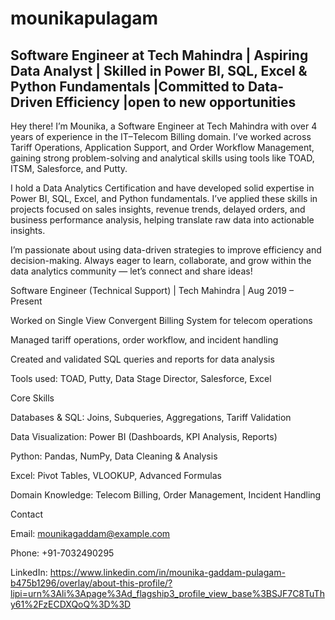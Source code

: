 # mounikapulagam
## Software Engineer at Tech Mahindra | Aspiring Data Analyst | Skilled in Power BI, SQL, Excel &amp; Python Fundamentals |Committed to Data-Driven Efficiency |open to new opportunities
Hey there! I’m Mounika, a Software Engineer at Tech Mahindra with over 4 years of experience in the IT–Telecom Billing domain. I’ve worked across Tariff Operations, Application Support, and Order Workflow Management, gaining strong problem-solving and analytical skills using tools like TOAD, ITSM, Salesforce, and Putty.

I hold a Data Analytics Certification and have developed solid expertise in Power BI, SQL, Excel, and Python fundamentals. I’ve applied these skills in projects focused on sales insights, revenue trends, delayed orders, and business performance analysis, helping translate raw data into actionable insights.

I’m passionate about using data-driven strategies to improve efficiency and decision-making. Always eager to learn, collaborate, and grow within the data analytics community — let’s connect and share ideas!

Software Engineer (Technical Support) | Tech Mahindra | Aug 2019 – Present

Worked on Single View Convergent Billing System for telecom operations

Managed tariff operations, order workflow, and incident handling

Created and validated SQL queries and reports for data analysis

Tools used: TOAD, Putty, Data Stage Director, Salesforce, Excel

Core Skills

Databases & SQL: Joins, Subqueries, Aggregations, Tariff Validation

Data Visualization: Power BI (Dashboards, KPI Analysis, Reports)

Python: Pandas, NumPy, Data Cleaning & Analysis

Excel: Pivot Tables, VLOOKUP, Advanced Formulas

Domain Knowledge: Telecom Billing, Order Management, Incident Handling

Contact

Email: mounikagaddam@example.com

Phone: +91-7032490295

LinkedIn: https://www.linkedin.com/in/mounika-gaddam-pulagam-b475b1296/overlay/about-this-profile/?lipi=urn%3Ali%3Apage%3Ad_flagship3_profile_view_base%3BSJF7C8TuThy61%2FzECDXQoQ%3D%3D
